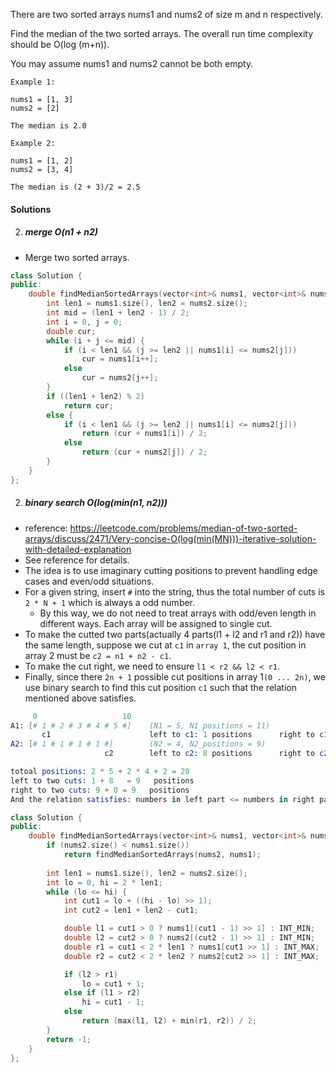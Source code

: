 There are two sorted arrays nums1 and nums2 of size m and n respectively.

Find the median of the two sorted arrays. The overall run time complexity should be O(log (m+n)).

You may assume nums1 and nums2 cannot be both empty.

```
Example 1:

nums1 = [1, 3]
nums2 = [2]

The median is 2.0

Example 2:

nums1 = [1, 2]
nums2 = [3, 4]

The median is (2 + 3)/2 = 2.5
```

#### Solutions


2. ##### merge O(n1 + n2)

- Merge two sorted arrays.

```c++
class Solution {
public:
    double findMedianSortedArrays(vector<int>& nums1, vector<int>& nums2) {
        int len1 = nums1.size(), len2 = nums2.size();
        int mid = (len1 + len2 - 1) / 2;
        int i = 0, j = 0;
        double cur;
        while (i + j <= mid) {
            if (i < len1 && (j >= len2 || nums1[i] <= nums2[j]))
                cur = nums1[i++];
            else
                cur = nums2[j++];
        }
        if ((len1 + len2) % 2)
            return cur;
        else {
            if (i < len1 && (j >= len2 || nums1[i] <= nums2[j]))
                return (cur + nums1[i]) / 2;
            else
                return (cur + nums2[j]) / 2;
        }
    }
};
```


2. ##### binary search  O(log(min(n1, n2)))


- reference: https://leetcode.com/problems/median-of-two-sorted-arrays/discuss/2471/Very-concise-O(log(min(MN)))-iterative-solution-with-detailed-explanation
- See reference for details.
- The idea is to use imaginary cutting positions to prevent handling edge cases and even/odd situations.
- For a given string, insert `#` into the string, thus the total number of cuts is `2 * N + 1` which is always a odd number.
    - By this way, we do not need to treat arrays with odd/even length in different ways. Each array will be assigned to single cut.
- To make the cutted two parts(actually 4 parts(l1 + l2 and r1 and r2)) have the same length, suppose we cut at `c1` in `array 1`, the cut position in array 2 must be `c2 = n1 + n2 - c1`.
- To make the cut right, we need to ensure `l1 < r2 && l2 < r1`.
- Finally, since there `2n + 1` possible cut positions in array 1`(0 ... 2n)`, we use binary search to find this cut position `c1` such that the relation mentioned above satisfies.

```s
     0                   10
A1: [# 1 # 2 # 3 # 4 # 5 #]    (N1 = 5, N1_positions = 11)
       c1                      left to c1: 1 positions      right to c1: 9 positions
A2: [# 1 # 1 # 1 # 1 #]        (N2 = 4, N2_positions = 9)
                     c2        left to c2: 8 positions      right to c2: 0 positions

totoal positions: 2 * 5 + 2 * 4 + 2 = 20
left to two cuts: 1 + 8   = 9   positions
right to two cuts: 9 + 0 = 9   positions
And the relation satisfies: numbers in left part <= numbers in right part
```



```c++
class Solution {
public:
    double findMedianSortedArrays(vector<int>& nums1, vector<int>& nums2) {
        if (nums2.size() < nums1.size())
            return findMedianSortedArrays(nums2, nums1);
        
        int len1 = nums1.size(), len2 = nums2.size();
        int lo = 0, hi = 2 * len1;
        while (lo <= hi) {
            int cut1 = lo + ((hi - lo) >> 1);
            int cut2 = len1 + len2 - cut1;

            double l1 = cut1 > 0 ? nums1[(cut1 - 1) >> 1] : INT_MIN;
            double l2 = cut2 > 0 ? nums2[(cut2 - 1) >> 1] : INT_MIN;
            double r1 = cut1 < 2 * len1 ? nums1[cut1 >> 1] : INT_MAX;
            double r2 = cut2 < 2 * len2 ? nums2[cut2 >> 1] : INT_MAX;

            if (l2 > r1)
                lo = cut1 + 1;
            else if (l1 > r2)
                hi = cut1 - 1;
            else
                return (max(l1, l2) + min(r1, r2)) / 2;
        }
        return -1;
    }
};
```